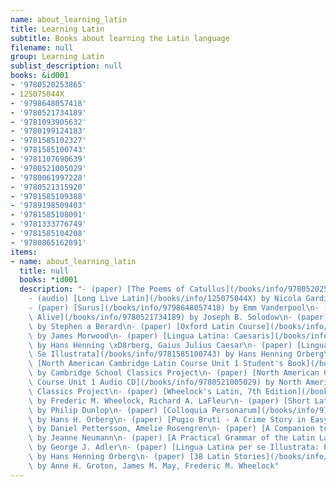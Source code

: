 ```yaml
---
name: about_learning_latin
title: Learning Latin
subtitle: Books about learning the Latin language
filename: null
group: Learning Latin
sublist_description: null
books: &id001
- '9780520253865'
- 125075044X
- '9798648057418'
- '9780521734189'
- '9781093905632'
- '9780199124183'
- '9781585102327'
- '9781585100743'
- '9781107690639'
- '9780521005029'
- '9780061997228'
- '9780521315920'
- '9781585109388'
- '9789198509403'
- '9781585108091'
- '9781333776749'
- '9781585104208'
- '9780865162891'
items:
- name: about_learning_latin
  title: null
  books: *id001
  description: "- (paper) [The Poems of Catullus](/books/info/9780520253865) by Catullus\n\
    - (audio) [Long Live Latin](/books/info/125075044X) by Nicola Gardini, Todd Portnowitz\n\
    - (paper) [Surus](/books/info/9798648057418) by Emm Vanderpool\n- (paper) [Latin\
    \ Alive](/books/info/9780521734189) by Joseph B. Solodow\n- (paper) [Vita Nostra](/books/info/9781093905632)\
    \ by Stephen a Berard\n- (paper) [Oxford Latin Course](/books/info/9780199124183)\
    \ by James Morwood\n- (paper) [Lingua Latina: Caesaris](/books/info/9781585102327)\
    \ by Hans Henning \xD8rberg, Gaius Julius Caesar\n- (paper) [Lingua Latina Per\
    \ Se Illustrata](/books/info/9781585100743) by Hans Henning Orberg\n- (paper)\
    \ [North American Cambridge Latin Course Unit 1 Student's Book](/books/info/9781107690639)\
    \ by Cambridge School Classics Project\n- (paper) [North American Cambridge Latin\
    \ Course Unit 1 Audio CD](/books/info/9780521005029) by North American Cambridge\
    \ Classics Project\n- (paper) [Wheelock's Latin, 7th Edition](/books/info/9780061997228)\
    \ by Frederic M. Wheelock, Richard A. LaFleur\n- (paper) [Short Latin Stories](/books/info/9780521315920)\
    \ by Philip Dunlop\n- (paper) [Colloquia Personarum](/books/info/9781585109388)\
    \ by Hans H. Orberg\n- (paper) [Pugio Bruti - A Crime Story in Easy Latin](/books/info/9789198509403)\
    \ by Daniel Pettersson, Amelie Rosengren\n- (paper) [A Companion to Familia Romana](/books/info/9781585108091)\
    \ by Jeanne Neumann\n- (paper) [A Practical Grammar of the Latin Language](/books/info/9781333776749)\
    \ by George J. Adler\n- (paper) [Lingua Latina per se Illustrata: Pars I](/books/info/9781585104208)\
    \ by Hans Henning Orberg\n- (paper) [38 Latin Stories](/books/info/9780865162891)\
    \ by Anne H. Groton, James M. May, Frederic M. Wheelock"
---
```


